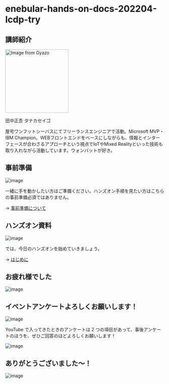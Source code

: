 # enebular-hands-on-docs-202204-lcdp-try

## 講師紹介

<img src="https://i.gyazo.com/0116e8a74666ace1a45096ae02b54347.jpg" alt="Image from Gyazo" width="200"/>

田中正吾 タナカセイゴ

屋号ワンフットシーバスにてフリーランスエンジニアで活動。Microsoft MVP・IBM Champion。WEBフロントエンドをベースにしながらも、情報とインターフェースが合わさるアプローチという視点でIoTやMixed Realityといった技術も取り入れながら活動しています。ウォンバットが好き。

## 事前準備

![image](https://i.gyazo.com/49d7aef39daa62ca0a2258067bd8da89.png)

一緒に手を動かしたい方はご準備ください。ハンズオン手順を見たい方はこちらの事前準備必須ではありません。

→ [事前準備について](00-preparation.md)

## ハンズオン資料

![image](https://i.gyazo.com/9e0eefffd6cf76fc45e70b1ac8a7f838.png)

では、今日のハンズオンを始めていきましょう。

→ [はじめに](01-getting-started.md)

## お疲れ様でした

![image](https://i.gyazo.com/5a6aa1d064fcd403fa67091c7d0e417a.png)

## イベントアンケートよろしくお願いします！

![image](https://i.gyazo.com/7326b005e68b68481b4dabb007942abc.png)

YouTube で入ってきたときのアンケートは 2 つの項目があって、事後アンケートのほうを、ぜひご回答のほどよろしくお願いします！

![image](https://i.gyazo.com/70b3650722118b8c539067ccdc409c87.png)

## ありがとうございました～！

![image](https://i.gyazo.com/6132b1f8e99f5725151417d7c146c6d2.png)